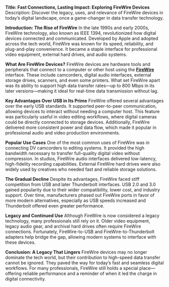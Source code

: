 **Title: Fast Connections, Lasting Impact: Exploring FireWire Devices**
Description: Discover the legacy, uses, and relevance of FireWire devices in today’s digital landscape, once a game-changer in data transfer technology.

**Introduction: The Rise of FireWire**
In the late 1990s and early 2000s, FireWire technology, also known as IEEE 1394, revolutionized how digital devices connected and communicated. Developed by Apple and adopted across the tech world, FireWire was known for its speed, reliability, and plug-and-play convenience. It became a staple interface for professional video equipment, external hard drives, and audio systems.

**What Are FireWire Devices?**
FireWire devices are hardware tools and peripherals that connect to a computer or other host using the **[FireWire](https://www.serverblink.com/)** interface. These include camcorders, digital audio interfaces, external storage drives, scanners, and even some printers. What set FireWire apart was its ability to support high data transfer rates—up to 800 Mbps in its later versions—making it ideal for real-time data transmission without lag.

**Key Advantages Over USB in Its Prime**
FireWire offered several advantages over the early USB standards. It supported peer-to-peer communication, allowing devices to interact without needing a computer host. This feature was particularly useful in video editing workflows, where digital cameras could be directly connected to storage devices. Additionally, FireWire delivered more consistent power and data flow, which made it popular in professional audio and video production environments.

**Popular Use Cases**
One of the most common uses of FireWire was in connecting DV camcorders to editing systems. It provided the high bandwidth necessary to transfer full-quality digital video without compression. In studios, FireWire audio interfaces delivered low-latency, high-fidelity recording capabilities. External FireWire hard drives were also widely used by creatives who needed fast and reliable storage solutions.

**The Gradual Decline**
Despite its advantages, FireWire faced stiff competition from USB and later Thunderbolt interfaces. USB 2.0 and 3.0 gained popularity due to their wider compatibility, lower cost, and industry support. Over time, manufacturers phased out FireWire ports in favor of more modern alternatives, especially as USB speeds increased and Thunderbolt offered even greater performance.

**Legacy and Continued Use**
Although FireWire is now considered a legacy technology, many professionals still rely on it. Older video equipment, legacy audio gear, and archival hard drives often require FireWire connections. Fortunately, FireWire-to-USB and FireWire-to-Thunderbolt adapters help bridge the gap, allowing modern systems to interface with these devices.

**Conclusion: A Legacy That Lingers**
FireWire devices may no longer dominate the tech world, but their contribution to high-speed data transfer cannot be ignored. They paved the way for today’s fast and seamless digital workflows. For many professionals, FireWire still holds a special place—offering reliable performance and a reminder of when it led the charge in digital connectivity.